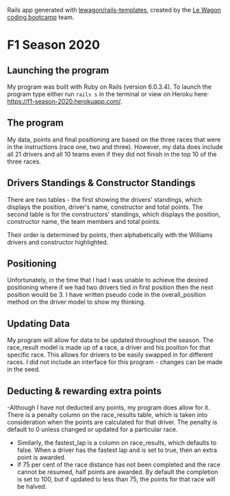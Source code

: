 Rails app generated with [lewagon/rails-templates](https://github.com/lewagon/rails-templates), created by the [Le Wagon coding bootcamp](https://www.lewagon.com) team.
# F1 Season 2020

## Launching the program 
My program was built with Ruby on Rails (version 6.0.3.4). To launch the program type either run ```rails s``` in the terminal or view on Heroku here: https://f1-season-2020.herokuapp.com/.


## The program
My data, points and final positioning are based on the three races that were in the instructions (race one, two and three). However, my data does include all 21 drivers and all 10 teams even if they did not finish in the top 10 of the three races. 


## Drivers Standings & Constructor Standings 
There are two tables - the first showing the drivers' standings, which displays the position, driver's name, constructor and total points. The second table is for the constructors' standings, which displays the position, constructor name, the team members and total points.

Their order is determined by points, then alphabetically with the Williams drivers and constructor highlighted.


## Positioning
Unfortunately, in the time that I had I was unable to achieve the desired positioning where if we had two drivers tied in first position then the next position would be 3. I have written pseudo code in the overall_position method on the driver model to show my thinking. 


## Updating Data
My program will allow for data to be updated throughout the season. The race_result model is made up of a race, a driver and his position for that specific race. This allows for drivers to be easily swapped in for different races. I did not include an interface for this program - changes can be made in the seed.


## Deducting & rewarding extra points
 -Although I have not deducted any points, my program does allow for it. There is a penalty column on the race_results table, which is taken into consideration when the points are calculated for that driver. The penalty is default to 0 unless changed or updated for a particular race.
- Similarly, the fastest_lap is a column on race_results, which defaults to false. When a driver has the fastest lap and is set to true, then an extra point is awarded.
- If 75 per cent of the race distance has not been completed and the race cannot be resumed, half points are awarded. By default the completion is set to 100, but if updated to less than 75, the points for that race will be halved.



